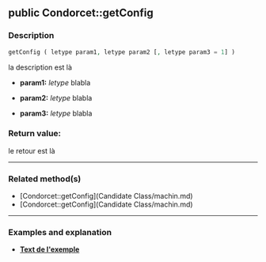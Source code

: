 ## public Condorcet::getConfig

### Description    

```php
getConfig ( letype param1, letype param2 [, letype param3 = 1] )
```

la description
est là    
- **param1:** *letype* blabla

- **param2:** *letype* blabla

- **param3:** *letype* blabla



### Return value:   

le retour
est là


---------------------------------------

### Related method(s)      

* [Condorcet::getConfig](Candidate Class/machin.md)    
* [Condorcet::getConfig](Candidate Class/machin.md)    

---------------------------------------

### Examples and explanation

* **[Text de l'exemple](link)**    
